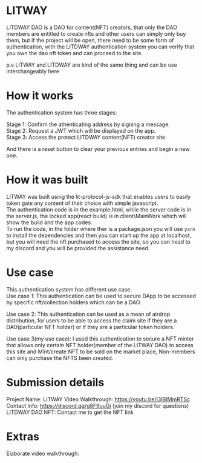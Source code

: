 # LITWAY
LITDWAY DAO is a DAO for content(NFT) creators, that only the DAO members are entitled to create nfts and other users can simply only buy them, but if the project will be open, there need to be some form of authentication, with the LITDWAY authentication system you can verify that you own the dao nft token and can proceed to the site.   
  
p.s LITWAY and LITDWAY are kind of the same thing and can be use interchangeably here
# How it works
The authentication system has three stages:  
  
Stage 1: Confirm the athenticating address by signing a message.  
Stage 2: Request a JWT which will be displayed on the app.  
Stage 3: Access the protect LITDWAY content(NFT) creator site.    
    
And there is a reset button to clear your previous entries and begin a new one.  
    
# How it was built  
LITWAY was built using the lit-protocol-js-sdk that enables users to easily token gate any content of their choice with simple javascript.  
The authentication code is in the example.html, while the server code is in the server.js, the locked app(react build) is in client\MainWork which will show the build and the app codes.  
To run the code, in the folder where ther is a package.json you will use `yarn` to install the dependencies and then you can start up the app at localhost, but you will need the nft purchased to access the site, so you can head to my discord and you will be provided the assistance need.  
# Use case
This authentication system has different use case.  
Use case 1: This authentication can be used to secure DApp to be accessed by specific nft/collection holders which can be a DAO.  
  
Use case 2: This authentication can be used as a mean of airdrop distribution, for users to be able to access the claim site if they are a DAO(particular NFT holder) or if they are a particular token holders.   
  
Use case 3(my use case): I used this authentication to secure a NFT minter that allows only certain NFT holder(member of the LITWAY DAO) to access this site and Mint/create NFT to be sold on the market place, Non-members can only purchase the NFTS been created.

# Submission details  
Project Name: LITWAY
Video Walkthrough: https://youtu.be/l3IBIMmRTSc  
Contact Info: https://discord.gg/g8F9uuGj (join my discord for questions)   
LITDWAY DAO NFT: Contact me to get the NFT link 

# Extras
Elaborate video walkthrough:

 


